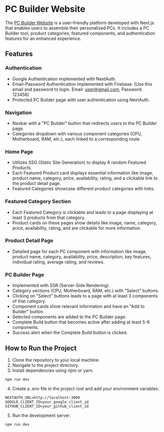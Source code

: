 # PC Builder Website

The [PC Builder Website](https://pc-builder-alpha-two.vercel.app/) is a user-friendly platform developed with Next.js that enables users to assemble their personalized PCs. It includes a PC Builder tool, product categories, featured components, and authentication features for an enhanced experience.


## Features

### Authentication

-   Google Authentication implemented with NextAuth.
-   Email-Password Authentication implemented with Firebase. (Use this email and password to login. Email: user@gmail.com, Password: 123456)
-   Protected PC Builder page with user authentication using NextAuth.

### Navigation

-   Navbar with a "PC Builder" button that redirects users to the PC Builder page.
-   Categories dropdown with various component categories (CPU, Motherboard, RAM, etc.), each linked to a corresponding route.

### Home Page

-   Utilizes SSG (Static Site Generation) to display 6 random Featured Products.
-   Each Featured Product card displays essential information like image, product name, category, price, availability, rating, and a clickable link to the product detail page.
-   Featured Categories showcase different product categories with links.

### Featured Category Section

-   Each Featured Category is clickable and leads to a page displaying at least 3 products from that category.
-   Product cards on these pages show details like image, name, category, price, availability, rating, and are clickable for more information.

### Product Detail Page

-   Detailed page for each PC component with information like image, product name, category, availability, price, description, key features, individual rating, average rating, and reviews.

### PC Builder Page

-   Implemented with SSR (Server-Side Rendering).
-   Category sections (CPU, Motherboard, RAM, etc.) with "Select" buttons.
-   Clicking on "Select" buttons leads to a page with at least 3 components of that category.
-   Component cards show relevant information and have an "Add to Builder" button.
-   Selected components are added to the PC Builder page.
-   Complete Build button that becomes active after adding at least 5-6 components.
-   Success alert when the Complete Build button is clicked.

## How to Run the Project

1. Clone the repository to your local machine.
2. Navigate to the project directory.
3. Install dependencies using npm or yarn.

```
npm run dev
```

4. Create a .env file in the project root and add your environment variables.

```
NEXTAUTH_URL=http://localhost:3000
GOOGLE_CLIENT_ID=your_google_client_id
GITHUB_CLIENT_ID=your_github_client_id
```

5. Run the development server.

```
npm run dev
```
